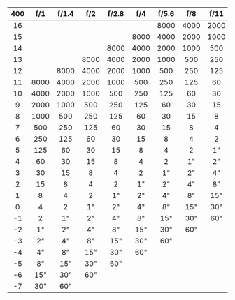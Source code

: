 **400**|**f/1**|**f/1.4**|**f/2**|**f/2.8**|**f/4**|**f/5.6**|**f/8**|**f/11**|**f/16**|**f/22**|**f/32**|**f/45**|**f/64**
:-----:|:-----:|:-----:|:-----:|:-----:|:-----:|:-----:|:-----:|:-----:|:-----:|:-----:|:-----:|:-----:|:-----:
16| | | | | |8000|4000|2000|1000|500|250|125|60
15| | | | |8000|4000|2000|1000|500|250|125|60|30
14| | | |8000|4000|2000|1000|500|250|125|60|30|15
13| | |8000|4000|2000|1000|500|250|125|60|30|15|8
12| |8000|4000|2000|1000|500|250|125|60|30|15|8|4
11|8000|4000|2000|1000|500|250|125|60|30|15|8|4|2
10|4000|2000|1000|500|250|125|60|30|15|8|4|2|1"
9|2000|1000|500|250|125|60|30|15|8|4|2|1"|2"
8|1000|500|250|125|60|30|15|8|4|2|1"|2"|4"
7|500|250|125|60|30|15|8|4|2|1"|2"|4"|8"
6|250|125|60|30|15|8|4|2|1"|2"|4"|8"|15"
5|125|60|30|15|8|4|2|1"|2"|4"|8"|15"|30"
4|60|30|15|8|4|2|1"|2"|4"|8"|15"|30"|60"
3|30|15|8|4|2|1"|2"|4"|8"|15"|30"|60"|
2|15|8|4|2|1"|2"|4"|8"|15"|30"|60"| |
1|8|4|2|1"|2"|4"|8"|15"|30"|60"| | |
0|4|2|1"|2"|4"|8"|15"|30"|60"| | | |
-1|2|1"|2"|4"|8"|15"|30"|60"| | | | |
-2|1"|2"|4"|8"|15"|30"|60"| | | | | |
-3|2"|4"|8"|15"|30"|60"| | | | | | |
-4|4"|8"|15"|30"|60"| | | | | | | |
-5|8"|15"|30"|60"| | | | | | | | |
-6|15"|30"|60"| | | | | | | | | |
-7|30"|60"| | | | | | | | | | | 
